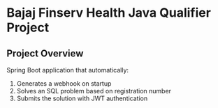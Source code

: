 # Bajaj Finserv Health Java Qualifier Project

## Project Overview
Spring Boot application that automatically:
1. Generates a webhook on startup
2. Solves an SQL problem based on registration number
3. Submits the solution with JWT authentication
